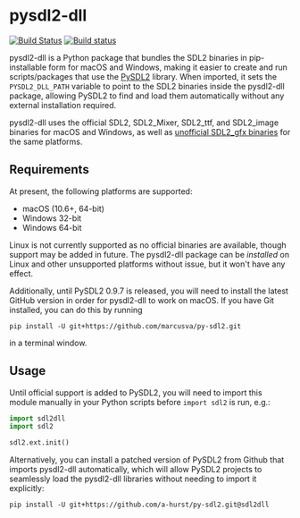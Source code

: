# pysdl2-dll

[![Build Status](https://travis-ci.org/a-hurst/pysdl2-dll.svg?branch=master)](https://travis-ci.org/a-hurst/pysdl2-dll)
[![Build status](https://ci.appveyor.com/api/projects/status/lnwpe9v50bne3afu?svg=true)](https://ci.appveyor.com/project/a-hurst/pysdl2-dll)

pysdl2-dll is a Python package that bundles the SDL2 binaries in pip-installable form for macOS and Windows, making it easier to create and run scripts/packages that use the [PySDL2](https://github.com/marcusva/py-sdl2) library. When imported, it sets the `PYSDL2_DLL_PATH` variable to point to the SDL2 binaries inside the pysdl2-dll package, allowing PySDL2 to find and load them automatically without any external installation required. 

pysdl2-dll uses the official SDL2, SDL2\_Mixer, SDL2\_ttf, and SDL2\_image binaries for macOS and Windows, as well as [unofficial SDL2\_gfx binaries](https://github.com/a-hurst/sdl2gfx-builds) for the same platforms.

## Requirements

At present, the following platforms are supported:

* macOS (10.6+, 64-bit)
* Windows 32-bit
* Windows 64-bit

Linux is not currently supported as no official binaries are available, though support may be added in future. The pysdl2-dll package can be *installed* on Linux and other unsupported platforms without issue, but it won't have any effect.

Additionally, until PySDL2 0.9.7 is released, you will need to install the latest GitHub version in order for pysdl2-dll to work on macOS. If you have Git installed, you can do this by running 

```
pip install -U git+https://github.com/marcusva/py-sdl2.git
```

in a terminal window.

## Usage

Until official support is added to PySDL2, you will need to import this module manually in your Python scripts before `import sdl2` is run, e.g.:

```python
import sdl2dll
import sdl2

sdl2.ext.init()
```

Alternatively, you can install a patched version of PySDL2 from Github that imports pysdl2-dll automatically, which will allow PySDL2 projects to seamlessly load the pysdl2-dll libraries without needing to import it explicitly: 

```
pip install -U git+https://github.com/a-hurst/py-sdl2.git@sdl2dll
```

